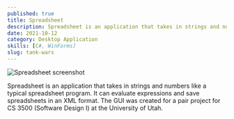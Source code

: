 ```yaml
---
published: true
title: Spreadsheet
description: Spreadsheet is an application that takes in strings and numbers like a typical spreadsheet program.
date: 2021-10-12
category: Desktop Application
skills: [C#, WinForms]
slug: tank-wars
---
```


![Spreadsheet screenshot](/images/portfolio/Spreadsheet.png)

Spreadsheet is an application that takes in strings and numbers like a typical spreadsheet program. It can evaluate expressions and save spreadsheets in an XML format. The GUI was created for a pair project for CS 3500 (Software Design I) at the University of Utah.
